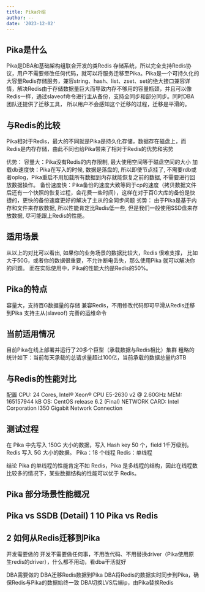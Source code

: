 ```yaml
---
title: Pika介绍
author: --
date: '2023-12-02'
---
```

Pika是什么
---
Pika是DBA和基础架构组联合开发的类Redis 存储系统，所以完全支持Redis协议，用户不需要修改任何代码，就可以将服务迁移至Pika。Pika是一个可持久化的大容量Redis存储服务，兼容string、hash、list、zset、set的绝大接口兼容详情，解决Redis由于存储数据量巨大而导致内存不够用的容量瓶颈，并且可以像Redis一样，通过slaveof命令进行主从备份，支持全同步和部分同步。同时DBA团队还提供了迁移工具， 所以用户不会感知这个迁移的过程，迁移是平滑的。

与Redis的比较
---
Pika相对于Redis，最大的不同就是Pika是持久化存储，数据存在磁盘上，而Redis是内存存储，由此不同也给Pika带来了相对于Redis的优势和劣势

优势：
容量大：Pika没有Redis的内存限制, 最大使用空间等于磁盘空间的大小
加载db速度快：Pika在写入的时候, 数据是落盘的, 所以即使节点挂了, 不需要rdb或者oplog，Pika重启不用加载所有数据到内存就能恢复之前的数据, 不需要进行回放数据操作。
备份速度快：Pika备份的速度大致等同于cp的速度（拷贝数据文件后还有一个快照的恢复过程，会花费一些时间），这样在对于百G大库的备份是快捷的，更快的备份速度更好的解决了主从的全同步问题
劣势：
由于Pika是基于内存和文件来存放数据, 所以性能肯定比Redis低一些, 但是我们一般使用SSD盘来存放数据, 尽可能跟上Redis的性能。

适用场景
---
从以上的对比可以看出, 如果你的业务场景的数据比较大，Redis 很难支撑， 比如大于50G，或者你的数据很重要，不允许断电丢失，那么使用Pika 就可以解决你的问题。 而在实际使用中，Pika的性能大约是Redis的50%。

Pika的特点
---
容量大，支持百G数据量的存储
兼容Redis，不用修改代码即可平滑从Redis迁移到Pika
支持主从(slaveof)
完善的运维命令

当前适用情况
---
目前Pika在线上部署并运行了20多个巨型（承载数据与Redis相比）集群 粗略的统计如下：当前每天承载的总请求量超过100亿，当前承载的数据总量约3TB

与Redis的性能对比
---
配置
CPU: 24 Cores, Intel® Xeon® CPU E5-2630 v2 @ 2.60GHz
MEM: 165157944 kB
OS: CentOS release 6.2 (Final)
NETWORK CARD: Intel Corporation I350 Gigabit Network Connection

测试过程
---
在 Pika 中先写入 150G 大小的数据，写入 Hash key 50 个，field 1千万级别。 Redis 写入 5G 大小的数据。 Pika：18 个线程 Redis：单线程 

结论
Pika 的单线程的性能肯定不如 Redis，Pika 是多线程的结构，因此在线程数比较多的情况下，某些数据结构的性能可以优于 Redis。

Pika 部分场景性能概况
---
Pika vs SSDB (Detail)
1 10
Pika vs Redis
---
2
如何从Redis迁移到Pika
---
开发需要做的
开发不需要做任何事，不用改代码、不用替换driver（Pika使用原生redis的driver），什么都不用动，看dba干活就好

DBA需要做的
DBA迁移Redis数据到Pika
DBA将Redis的数据实时同步到Pika，确保Redis与Pika的数据始终一致
DBA切换LVS后端ip，由Pika替换Redis